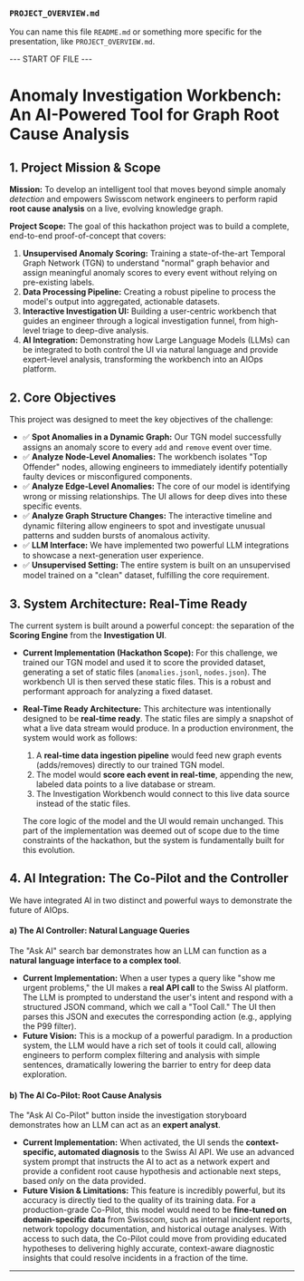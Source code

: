 ### `PROJECT_OVERVIEW.md`

You can name this file `README.md` or something more specific for the presentation, like `PROJECT_OVERVIEW.md`.

--- START OF FILE ---

# Anomaly Investigation Workbench: An AI-Powered Tool for Graph Root Cause Analysis

## 1. Project Mission & Scope

**Mission:** To develop an intelligent tool that moves beyond simple anomaly *detection* and empowers Swisscom network engineers to perform rapid **root cause analysis** on a live, evolving knowledge graph.

**Project Scope:**
The goal of this hackathon project was to build a complete, end-to-end proof-of-concept that covers:
1.  **Unsupervised Anomaly Scoring:** Training a state-of-the-art Temporal Graph Network (TGN) to understand "normal" graph behavior and assign meaningful anomaly scores to every event without relying on pre-existing labels.
2.  **Data Processing Pipeline:** Creating a robust pipeline to process the model's output into aggregated, actionable datasets.
3.  **Interactive Investigation UI:** Building a user-centric workbench that guides an engineer through a logical investigation funnel, from high-level triage to deep-dive analysis.
4.  **AI Integration:** Demonstrating how Large Language Models (LLMs) can be integrated to both control the UI via natural language and provide expert-level analysis, transforming the workbench into an AIOps platform.

## 2. Core Objectives

This project was designed to meet the key objectives of the challenge:

*   ✅ **Spot Anomalies in a Dynamic Graph:** Our TGN model successfully assigns an anomaly score to every `add` and `remove` event over time.
*   ✅ **Analyze Node-Level Anomalies:** The workbench isolates "Top Offender" nodes, allowing engineers to immediately identify potentially faulty devices or misconfigured components.
*   ✅ **Analyze Edge-Level Anomalies:** The core of our model is identifying wrong or missing relationships. The UI allows for deep dives into these specific events.
*   ✅ **Analyze Graph Structure Changes:** The interactive timeline and dynamic filtering allow engineers to spot and investigate unusual patterns and sudden bursts of anomalous activity.
*   ✅ **LLM Interface:** We have implemented two powerful LLM integrations to showcase a next-generation user experience.
*   ✅ **Unsupervised Setting:** The entire system is built on an unsupervised model trained on a "clean" dataset, fulfilling the core requirement.

## 3. System Architecture: Real-Time Ready

The current system is built around a powerful concept: the separation of the **Scoring Engine** from the **Investigation UI**.

*   **Current Implementation (Hackathon Scope):**
    For this challenge, we trained our TGN model and used it to score the provided dataset, generating a set of static files (`anomalies.jsonl`, `nodes.json`). The workbench UI is then served these static files. This is a robust and performant approach for analyzing a fixed dataset.

*   **Real-Time Ready Architecture:**
    This architecture was intentionally designed to be **real-time ready**. The static files are simply a snapshot of what a live data stream would produce. In a production environment, the system would work as follows:
    1.  A **real-time data ingestion pipeline** would feed new graph events (adds/removes) directly to our trained TGN model.
    2.  The model would **score each event in real-time**, appending the new, labeled data points to a live database or stream.
    3.  The Investigation Workbench would connect to this live data source instead of the static files.

    The core logic of the model and the UI would remain unchanged. This part of the implementation was deemed out of scope due to the time constraints of the hackathon, but the system is fundamentally built for this evolution.

## 4. AI Integration: The Co-Pilot and the Controller

We have integrated AI in two distinct and powerful ways to demonstrate the future of AIOps.

#### a) The AI Controller: Natural Language Queries

The "Ask AI" search bar demonstrates how an LLM can function as a **natural language interface to a complex tool**.

*   **Current Implementation:** When a user types a query like "show me urgent problems," the UI makes a **real API call** to the Swiss AI platform. The LLM is prompted to understand the user's intent and respond with a structured JSON command, which we call a "Tool Call." The UI then parses this JSON and executes the corresponding action (e.g., applying the P99 filter).
*   **Future Vision:** This is a mockup of a powerful paradigm. In a production system, the LLM would have a rich set of tools it could call, allowing engineers to perform complex filtering and analysis with simple sentences, dramatically lowering the barrier to entry for deep data exploration.

#### b) The AI Co-Pilot: Root Cause Analysis

The "Ask AI Co-Pilot" button inside the investigation storyboard demonstrates how an LLM can act as an **expert analyst**.

*   **Current Implementation:** When activated, the UI sends the **context-specific, automated diagnosis** to the Swiss AI API. We use an advanced system prompt that instructs the AI to act as a network expert and provide a confident root cause hypothesis and actionable next steps, based *only* on the data provided.
*   **Future Vision & Limitations:** This feature is incredibly powerful, but its accuracy is directly tied to the quality of its training data. For a production-grade Co-Pilot, this model would need to be **fine-tuned on domain-specific data** from Swisscom, such as internal incident reports, network topology documentation, and historical outage analyses. With access to such data, the Co-Pilot could move from providing educated hypotheses to delivering highly accurate, context-aware diagnostic insights that could resolve incidents in a fraction of the time.

---